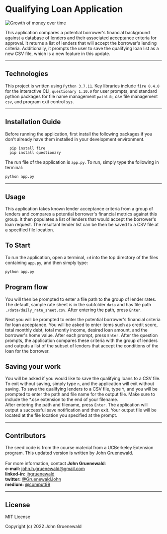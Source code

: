 # Qualifying Loan Application

![Growth of money over time](https://cdn.pixabay.com/photo/2017/08/30/07/52/money-2696219_1280.jpg)

This application compares a potential borrower's financial background against a database of lenders and their associated acceptance criteria for approval.  It returns a list of lenders that will accept the borrower's lending criteria.  Additionally, it prompts the user to save the qualifying loan list as a new CSV file, which is a new feature in this update.

---

## Technologies

This project is written using ```Python 3.7.11```.  Key libraries include ```fire 0.4.0``` for the interactive CLI, ```questionary 1.10.0``` for user prompts, and standard python packages for file name management ```pathlib```, csv file management ```csv```, and program exit control ```sys```.    

---

## Installation Guide

Before running the application, first install the following packages if you don't already have them installed in your development environment.

```python
  pip install fire
  pip install questionary
```
The run file of the application is ```app.py```.  To run, simply type the following in terminal:
```python
python app.py
``` 

---

## Usage

This application takes known lender acceptance criteria from a group of lenders and compares a potential borrower's financial metrics against this group.  It then populates a list of lenders that would accept the borrower's loan request.  The resultant lender list can be then be saved to a CSV file at a specified file location.

## To Start
To run the application, open a terminal, ```cd``` into the top directory of the files containing ```app.py```, and then simply type:
```python
python app.py
```
## Program flow

You will then be prompted to enter a file path to the group of lender rates.  The default, sample rate sheet is in the subfolder ```data``` and has file path ```./data/daily_rate_sheet.csv```.  After entering the path, press ```Enter```.

Next you will be prompted to enter the potential borrower's financial criteria for loan acceptance.  You will be asked to enter items such as credit score, total monthly debt, total montly income, desired loan amount, and the borrower's home value.  After each prompt, press ```Enter```.
After the question prompts, the application compares these criteria with the group of lenders and outputs a list of the subset of lenders that accept the conditions of the loan for the borrower.  

## Saving your work

You will be asked if you would like to save the qualifying loans to a CSV file.  To exit without saving, simply type ```n```, and the application will exit without saving.
To save the qualifying lenders to a CSV file, type ```Y```, and you will be prompted to enter the path and file name for the output file.  Make sure to include the *.csv extension to the end of your filename.  
After entering the path and filename, press ```Enter```.  The application will output a successful save notification and then exit.  Your output file will be located at the file location you specified at the prompt.

---

## Contributors

The seed code is from the course material from a UCBerkeley Extension program.  This updated version is written by John Gruenewald.<br><br>
For more information, contact **John Gruenewald**:<br>
**e-mail:** [john.h.gruenewald@gmail.com](mailto:john.h.gruenewald@gmail.com)<br> **linked-in:**  [jhgruenewald](https://www.linkedin.com/in/jhgruenewald/)<br>**twitter:**  [@GruenewaldJohn](https://twitter.com/GruenewaldJohn)<br>**medium:**  [@comput99](https://medium.com/@comput99)

---

## License

MIT License

Copyright (c) 2022 John Gruenewald
